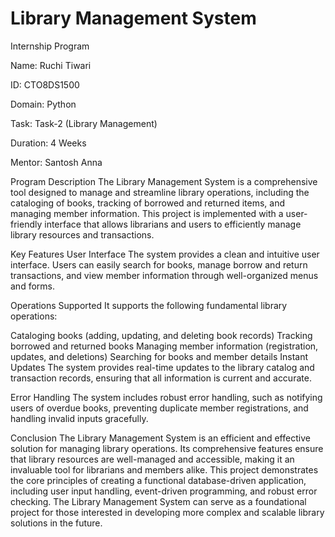 <h1>Library Management System</h1>
<p>Internship Program</p>
<p>Name: Ruchi Tiwari</p>
<p>ID: CTO8DS1500</p>
<p>Domain: Python</p>
<p>Task: Task-2 (Library Management)</p>
<p>Duration: 4 Weeks</p>
<p>Mentor: Santosh Anna</p>

Program Description
The Library Management System is a comprehensive tool designed to manage and streamline library operations, including the cataloging of books, tracking of borrowed and returned items, and managing member information. This project is implemented with a user-friendly interface that allows librarians and users to efficiently manage library resources and transactions.

Key Features
User Interface
The system provides a clean and intuitive user interface. Users can easily search for books, manage borrow and return transactions, and view member information through well-organized menus and forms.

Operations Supported
It supports the following fundamental library operations:

Cataloging books (adding, updating, and deleting book records)
Tracking borrowed and returned books
Managing member information (registration, updates, and deletions)
Searching for books and member details
Instant Updates
The system provides real-time updates to the library catalog and transaction records, ensuring that all information is current and accurate.

Error Handling
The system includes robust error handling, such as notifying users of overdue books, preventing duplicate member registrations, and handling invalid inputs gracefully.

Conclusion
The Library Management System is an efficient and effective solution for managing library operations. Its comprehensive features ensure that library resources are well-managed and accessible, making it an invaluable tool for librarians and members alike. This project demonstrates the core principles of creating a functional database-driven application, including user input handling, event-driven programming, and robust error checking. The Library Management System can serve as a foundational project for those interested in developing more complex and scalable library solutions in the future.
